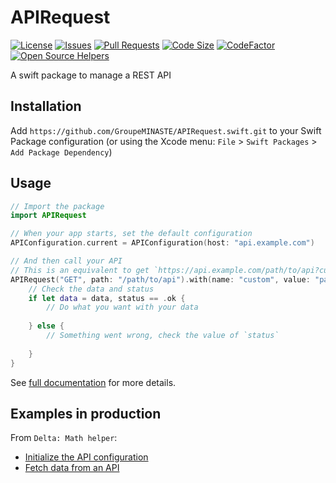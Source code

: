 # APIRequest

[![License](https://img.shields.io/github/license/GroupeMINASTE/APIRequest.swift)](LICENSE)
[![Issues](https://img.shields.io/github/issues/GroupeMINASTE/APIRequest.swift)]()
[![Pull Requests](https://img.shields.io/github/issues-pr/GroupeMINASTE/APIRequest.swift)]()
[![Code Size](https://img.shields.io/github/languages/code-size/GroupeMINASTE/APIRequest.swift)]()
[![CodeFactor](https://www.codefactor.io/repository/github/groupeminaste/apirequest.swift/badge)](https://www.codefactor.io/repository/github/groupeminaste/apirequest.swift)
[![Open Source Helpers](https://www.codetriage.com/groupeminaste/apirequest.swift/badges/users.svg)](https://www.codetriage.com/groupeminaste/apirequest.swift)

A swift package to manage a REST API

## Installation

Add `https://github.com/GroupeMINASTE/APIRequest.swift.git` to your Swift Package configuration (or using the Xcode menu: `File` > `Swift Packages` > `Add Package Dependency`)

## Usage

```swift
// Import the package
import APIRequest

// When your app starts, set the default configuration
APIConfiguration.current = APIConfiguration(host: "api.example.com")

// And then call your API
// This is an equivalent to get `https://api.example.com/path/to/api?custom=parameter` and parse the response from JSON to a dictionary [String: Any]
APIRequest("GET", path: "/path/to/api").with(name: "custom", value: "parameter").execute([String: Any].self) { data, status in
    // Check the data and status
    if let data = data, status == .ok {
        // Do what you want with your data
        
    } else {
        // Something went wrong, check the value of `status`
        
    }
}
```

See [full documentation](documentation.md) for more details.

## Examples in production

From `Delta: Math helper`:
- [Initialize the API configuration](https://github.com/GroupeMINASTE/Delta-iOS/blob/72d6d2edc7d7b1c8d65958144204c5f580e8ce9a/Delta/Utils/AppDelegate.swift#L58)
- [Fetch data from an API](https://github.com/GroupeMINASTE/Delta-iOS/blob/72d6d2edc7d7b1c8d65958144204c5f580e8ce9a/Delta/Controllers/CloudHomeTableViewController.swift#L57)
